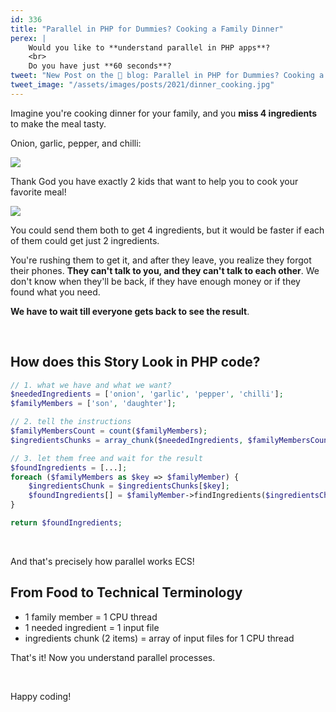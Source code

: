 ```yaml
---
id: 336
title: "Parallel in PHP for Dummies? Cooking a Family Dinner"
perex: |
    Would you like to **understand parallel in PHP apps**?
    <br>
    Do you have just **60 seconds**?
tweet: "New Post on the 🐘 blog: Parallel in PHP for Dummies? Cooking a Family Dinner"
tweet_image: "/assets/images/posts/2021/dinner_cooking.jpg"
---
```


Imagine you're cooking dinner for your family, and you **miss 4 ingredients** to make the meal tasty.

Onion, garlic, pepper, and chilli:

<img src="/assets/images/posts/2021/dinner_cooking.jpg" class="img-thumbnail mt-2 mb-4" style="max-width: 20em">

Thank God you have exactly 2 kids that want to help you to cook your favorite meal!

<img src="/assets/images/posts/2021/kids.jpg" class="img-thumbnail mt-2 mb-4" style="max-width: 20em">

You could send them both to get 4 ingredients, but it would be faster if each of them could get just 2 ingredients.

You're rushing them to get it, and after they leave, you realize they forgot their phones. **They can't talk to you, and they can't talk to each other**. We don't know when they'll be back, if they have enough money or if they found what you need.

**We have to wait till everyone gets back to see the result**.

<br>

## How does this Story Look in PHP code?

```php
// 1. what we have and what we want?
$neededIngredients = ['onion', 'garlic', 'pepper', 'chilli'];
$familyMembers = ['son', 'daughter'];

// 2. tell the instructions
$familyMembersCount = count($familyMembers);
$ingredientsChunks = array_chunk($neededIngredients, $familyMembersCount)

// 3. let them free and wait for the result
$foundIngredients = [...];
foreach ($familyMembers as $key => $familyMember) {
    $ingredientsChunk = $ingredientsChunks[$key];
    $foundIngredients[] = $familyMember->findIngredients($ingredientsChunk);
}

return $foundIngredients;
```

<br>

And that's precisely how parallel works ECS!

## From Food to Technical Terminology

* 1 family member = 1 CPU thread
* 1 needed ingredient = 1 input file
* ingredients chunk (2 items) = array of input files for 1 CPU thread

That's it! Now you understand parallel processes.

<br>

Happy coding!
